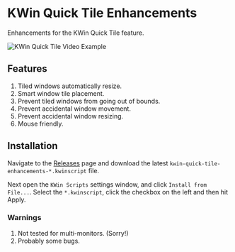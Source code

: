 # KWin Quick Tile Enhancements
Enhancements for the KWin Quick Tile feature.

![KWin Quick Tile Video Example](./example.gif)

## Features
1. Tiled windows automatically resize.
2. Smart window tile placement.
3. Prevent tiled windows from going out of bounds.
4. Prevent accidental window movement.
4. Prevent accidental window resizing.
5. Mouse friendly.

## Installation
Navigate to the [Releases](https://github.com/thetarkus/kwin-quick-tile-enhancements/releases/)
page and download the latest `kwin-quick-tile-enhancements-*.kwinscript` file.

Next open the `KWin Scripts` settings window, and click `Install from File...`.
Select the `*.kwinscript`, click the checkbox on the left and then hit Apply.

### Warnings
1. Not tested for multi-monitors. (Sorry!)
2. Probably some bugs.
